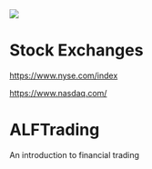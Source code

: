 
<img src="https://images.app.goo.gl/gefQwyBvpoGdBWrx8">

# Stock Exchanges

https://www.nyse.com/index

https://www.nasdaq.com/


# ALFTrading
An introduction to financial trading


    




